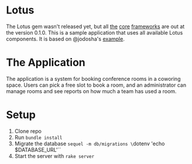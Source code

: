 # Lotus

The Lotus gem wasn't released yet, but all
[the](https://github.com/lotus/router)
[core](https://github.com/lotus/controller)
[frameworks](https://github.com/lotus/view) are out at the version 0.1.0.  This
is a sample application that uses all available Lotus components. It is based
on @jodosha's [example](https://gist.github.com/jodosha/9830002).

# The Application

The application is a system for booking conference rooms in a coworing space.
Users can pick a free slot to book a room, and an administrator can manage
rooms and see reports on how much a team has used a room.

# Setup

1. Clone repo
2. Run `bundle install`
3. Migrate the database `sequel -m db/migrations \`dotenv 'echo $DATABASE_URL'\``
4. Start the server with `rake server`
